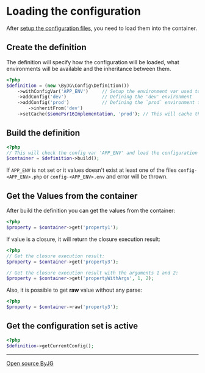 # Loading the configuration

After [setup the configuration files](setup.md), you need to load them into the container.

## Create the definition

The definition will specify how the configuration will be loaded, what environments will be available and the inheritance between them.

```php
<?php
$definition = (new \ByJG\Config\Definition())
    ->withConfigVar('APP_ENV')     // Setup the environment var used to auto select the config. 'APP_ENV' is default.
    ->addConfig('dev')             // Defining the 'dev' environment
    ->addConfig('prod')            // Defining the `prod` environment that inherits from `dev`
        ->inheritFrom('dev')
    ->setCache($somePsr16Implementation, 'prod'); // This will cache the "prod" configuration set.
```

## Build the definition

```php
<?php
// This will check the config var 'APP_ENV' and load the configuration from the file config-<APP_ENV>.php and config-<APP_ENV>.env and create the instance `$container`
$container = $definition->build();
```

If `APP_ENV` is not set or it values doesn't exist at least one of the files `config-<APP_ENV>.php` or `config-<APP_ENV>.env` and error will be thrown.

## Get the Values from the container

After build the definition you can get the values from the container:

```php
<?php
$property = $container->get('property1');
```

If value is a closure, it will return the closure execution result:

```php
<?php
// Get the closure execution result:
$property = $container->get('property3');

// Get the closure execution result with the arguments 1 and 2:
$property = $container->get('propertyWithArgs', 1, 2);
```

Also, it is possible to get **raw** value without any parse:

```php
<?php
$property = $container->raw('property3');
```

## Get the configuration set is active

```php
<?php
$definition->getCurrentConfig();
```

----
[Open source ByJG](http://opensource.byjg.com)
